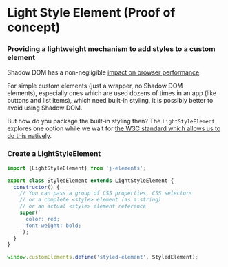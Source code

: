 # Light Style Element <maturity-badge poc>(Proof of concept)</maturity-badge>

### Providing a lightweight mechanism to add styles to a custom element

Shadow DOM has a non-negligible [impact on browser performance](https://bitworking.org/news/2018/02/shadow-dom-and-css).

For simple custom elements (just a wrapper, no Shadow DOM elements), especially ones which are used dozens of times in an app (like buttons and list items), which need built-in styling, it is possibly better to avoid using Shadow DOM.

But how do you package the built-in styling then? The `LightStyleElement` explores one option while we wait for [the W3C standard which allows us to do this natively](https://github.com/w3c/webcomponents/issues/468).

### Create a LightStyleElement

```javascript
import {LightStyleElement} from 'j-elements';

export class StyledElement extends LightStyleElement {
  constructor() {
    // You can pass a group of CSS properties, CSS selectors
    // or a complete <style> element (as a string)
    // or an actual <style> element reference
    super(`
      color: red;
      font-weight: bold;
    `);
  }
}

window.customElements.define('styled-element', StyledElement);
```
